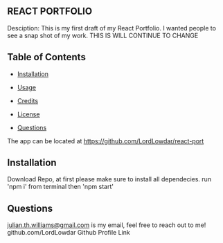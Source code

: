 ## REACT PORTFOLIO

Desciption:
This is my first draft of my React Portfolio. I wanted people to see a snap shot of my work. THIS IS WILL CONTINUE TO CHANGE

## Table of Contents

- [Installation](#installation)

- [Usage](#usage)

- [Credits](#credits)

- [License](#license)

- [Questions](#questions)

The app can be located at https://github.com/LordLowdar/react-port

## Installation

Download Repo,
at first please make sure to install all dependecies.
run 'npm i' from terminal
then 'npm start'

## Questions

julian.th.williams@gmail.com is my email, feel free to reach out to me!
github.com/LordLowdar Github Profile Link
